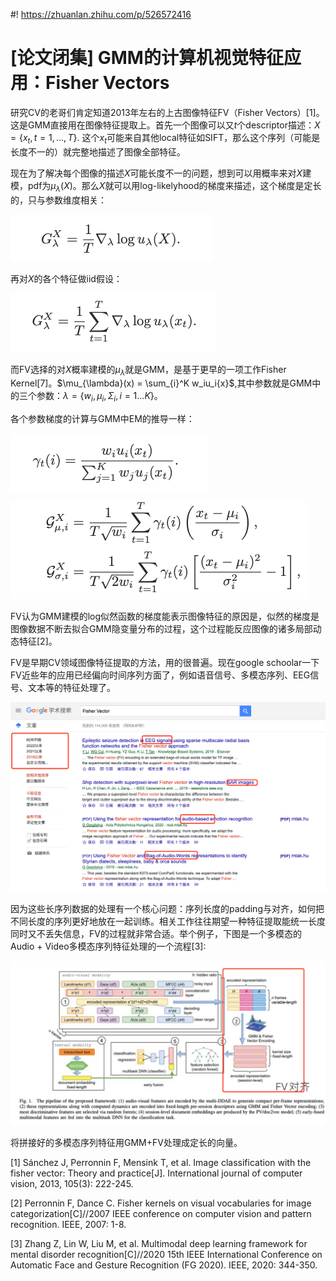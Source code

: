 #! https://zhuanlan.zhihu.com/p/526572416
# [论文闭集] GMM的计算机视觉特征应用：Fisher Vectors

研究CV的老哥们肯定知道2013年左右的上古图像特征FV（Fisher Vectors）[1]。这是GMM直接用在图像特征提取上。首先一个图像可以又$t$个descriptor描述：$X= \{ x_t, t=1,...,T  \}$. 这个$x_t$可能来自其他local特征如SIFT，那么这个序列（可能是长度不一的）就完整地描述了图像全部特征。

现在为了解决每个图像的描述$X$可能长度不一的问题，想到可以用概率来对$X$建模，pdf为$\mu_{\lambda}(X)$。那么$X$就可以用log-likelyhood的梯度来描述，这个梯度是定长的，只与参数维度相关：

![](https://raw.githubusercontent.com/LouisYZK/picrepo/main/202206091141359.png)

再对$X$的各个特征做iid假设：

![](https://raw.githubusercontent.com/LouisYZK/picrepo/main/202206091144526.png)

而FV选择的对$X$概率建模的$\mu_{\lambda}$就是GMM，是基于更早的一项工作Fisher Kernel[7]。$\mu_{\lambda}(x) = \sum_{i}^K w_iu_i{x}$,其中参数就是GMM中的三个参数：$\lambda = \{ w_i, \mu_i, \Sigma_i, i = 1...K \}$。

各个参数梯度的计算与GMM中EM的推导一样：

![](https://raw.githubusercontent.com/LouisYZK/picrepo/main/202206091618125.png)

![](https://raw.githubusercontent.com/LouisYZK/picrepo/main/202206091618087.png)

FV认为GMM建模的log似然函数的梯度能表示图像特征的原因是，似然的梯度是图像数据不断去拟合GMM隐变量分布的过程，这个过程能反应图像的诸多局部动态特征[2]。

FV是早期CV领域图像特征提取的方法，用的很普遍。现在google schoolar一下FV近些年的应用已经偏向时间序列方面了，例如语音信号、多模态序列、EEG信号、文本等的特征处理了。

![](https://raw.githubusercontent.com/LouisYZK/picrepo/main/202206091643454.png)

因为这些长序列数据的处理有一个核心问题：序列长度的padding与对齐，如何把不同长度的序列更好地放在一起训练。相关工作往往期望一种特征提取能统一长度同时又不丢失信息，FV的过程就非常合适。举个例子，下图是一个多模态的Audio + Video多模态序列特征处理的一个流程[3]:

![](https://raw.githubusercontent.com/LouisYZK/picrepo/main/202206091649790.png)

将拼接好的多模态序列特征用GMM+FV处理成定长的向量。

[1] Sánchez J, Perronnin F, Mensink T, et al. Image classification with the fisher vector: Theory and practice[J]. International journal of computer vision, 2013, 105(3): 222-245.

[2] Perronnin F, Dance C. Fisher kernels on visual vocabularies for image categorization[C]//2007 IEEE conference on computer vision and pattern recognition. IEEE, 2007: 1-8.

[3] Zhang Z, Lin W, Liu M, et al. Multimodal deep learning framework for mental disorder recognition[C]//2020 15th IEEE International Conference on Automatic Face and Gesture Recognition (FG 2020). IEEE, 2020: 344-350.
